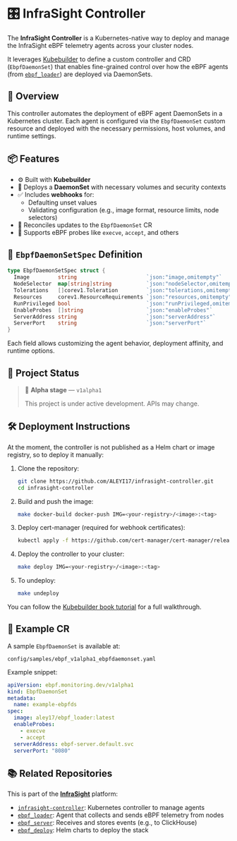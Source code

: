 # 🎛️ InfraSight Controller

The **InfraSight Controller** is a Kubernetes-native way to deploy and manage the InfraSight eBPF telemetry agents across your cluster nodes.

It leverages [Kubebuilder](https://github.com/kubernetes-sigs/kubebuilder) to define a custom controller and CRD (`EbpfDaemonSet`) that enables fine-grained control over how the eBPF agents (from [`ebpf_loader`](https://github.com/ALEYI17/ebpf_loader)) are deployed via DaemonSets.

## 🚀 Overview

This controller automates the deployment of eBPF agent DaemonSets in a Kubernetes cluster. Each agent is configured via the `EbpfDaemonSet` custom resource and deployed with the necessary permissions, host volumes, and runtime settings.

## 📦 Features

- ⚙️ Built with **Kubebuilder**
- 🎯 Deploys a **DaemonSet** with necessary volumes and security contexts
- ✅ Includes **webhooks** for:
  - Defaulting unset values
  - Validating configuration (e.g., image format, resource limits, node selectors)
- 🔄 Reconciles updates to the `EbpfDaemonSet` CR
- 🧪 Supports eBPF probes like `execve`, `accept`, and others

## 🧾 `EbpfDaemonSetSpec` Definition

```go
type EbpfDaemonSetSpec struct {
  Image         string                      `json:"image,omitempty"`
  NodeSelector  map[string]string           `json:"nodeSelector,omitempty"`
  Tolerations   []corev1.Toleration         `json:"tolerations,omitempty"`
  Resources     corev1.ResourceRequirements `json:"resources,omitempty"`
  RunPrivileged bool                        `json:"runPrivileged,omitempty"`
  EnableProbes  []string                    `json:"enableProbes"`
  ServerAddress string                      `json:"serverAddress"`
  ServerPort    string                      `json:"serverPort"`
}
````

Each field allows customizing the agent behavior, deployment affinity, and runtime options.

## 🧪 Project Status

> 🚧 **Alpha stage** — `v1alpha1`
>
> This project is under active development. APIs may change.

## 🛠️ Deployment Instructions

At the moment, the controller is not published as a Helm chart or image registry, so to deploy it manually:

1. Clone the repository:

   ```bash
   git clone https://github.com/ALEYI17/infrasight-controller.git
   cd infrasight-controller
   ```

2. Build and push the image:

   ```bash
   make docker-build docker-push IMG=<your-registry>/<image>:<tag>
   ```

3. Deploy cert-manager (required for webhook certificates):

   ```bash
   kubectl apply -f https://github.com/cert-manager/cert-manager/releases/download/v1.17.2/cert-manager.yaml
   ```

4. Deploy the controller to your cluster:

   ```bash
   make deploy IMG=<your-registry>/<image>:<tag>
   ```

5. To undeploy:

   ```bash
   make undeploy
   ```

You can follow the [Kubebuilder book tutorial](https://book.kubebuilder.io/cronjob-tutorial/running) for a full walkthrough.

## 📄 Example CR

A sample `EbpfDaemonSet` is available at:

```
config/samples/ebpf_v1alpha1_ebpfdaemonset.yaml
```

Example snippet:

```yaml
apiVersion: ebpf.monitoring.dev/v1alpha1
kind: EbpfDaemonSet
metadata:
  name: example-ebpfds
spec:
  image: aley17/ebpf_loader:latest
  enableProbes:
    - execve
    - accept
  serverAddress: ebpf-server.default.svc
  serverPort: "8080"
```

## 📚 Related Repositories

This is part of the **[InfraSight](https://github.com/ALEYI17/InfraSight)** platform:

- [`infrasight-controller`](https://github.com/ALEYI17/infrasight-controller): Kubernetes controller to manage agents
- [`ebpf_loader`](https://github.com/ALEYI17/ebpf_loader): Agent that collects and sends eBPF telemetry from nodes
- [`ebpf_server`](https://github.com/ALEYI17/ebpf_server): Receives and stores events (e.g., to ClickHouse)
- [`ebpf_deploy`](https://github.com/ALEYI17/ebpf_deploy): Helm charts to deploy the stack

